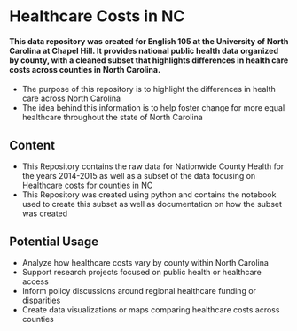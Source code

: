 # Healthcare Costs in NC
#### This data repository was created for English 105 at the University of North Carolina at Chapel Hill. It provides national public health data organized by county, with a cleaned subset that highlights differences in health care costs across counties in North Carolina. 

* The purpose of this repository is to highlight the differences in health care across North Carolina
* The idea behind this information is to help foster change for more equal healthcare throughout the state of North Carolina
## Content
* This Repository contains the raw data for Nationwide County Health for the years 2014-2015 as well as a subset of the data focusing on Healthcare costs for counties in NC
* This Repository was created using python and contains the notebook used to create this subset as well as documentation on how the subset was created
## Potential Usage
* Analyze how healthcare costs vary by county within North Carolina
* Support research projects focused on public health or healthcare access
* Inform policy discussions around regional healthcare funding or disparities
* Create data visualizations or maps comparing healthcare costs across counties

